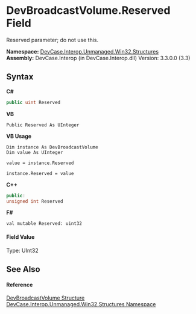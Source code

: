 # DevBroadcastVolume.Reserved Field
 

Reserved parameter; do not use this.

**Namespace:**&nbsp;<a href="N_DevCase_Interop_Unmanaged_Win32_Structures">DevCase.Interop.Unmanaged.Win32.Structures</a><br />**Assembly:**&nbsp;DevCase.Interop (in DevCase.Interop.dll) Version: 3.3.0.0 (3.3)

## Syntax

**C#**<br />
``` C#
public uint Reserved
```

**VB**<br />
``` VB
Public Reserved As UInteger
```

**VB Usage**<br />
``` VB Usage
Dim instance As DevBroadcastVolume
Dim value As UInteger

value = instance.Reserved

instance.Reserved = value
```

**C++**<br />
``` C++
public:
unsigned int Reserved
```

**F#**<br />
``` F#
val mutable Reserved: uint32
```


#### Field Value
Type: UInt32

## See Also


#### Reference
<a href="T_DevCase_Interop_Unmanaged_Win32_Structures_DevBroadcastVolume">DevBroadcastVolume Structure</a><br /><a href="N_DevCase_Interop_Unmanaged_Win32_Structures">DevCase.Interop.Unmanaged.Win32.Structures Namespace</a><br />